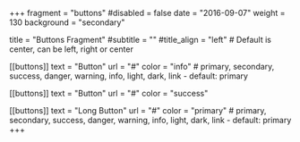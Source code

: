+++
fragment = "buttons"
#disabled = false
date = "2016-09-07"
weight = 130
background = "secondary"

title = "Buttons Fragment"
#subtitle = ""
#title_align = "left" # Default is center, can be left, right or center

[[buttons]]
  text = "Button"
  url = "#"
  color = "info" # primary, secondary, success, danger, warning, info, light, dark, link - default: primary

[[buttons]]
  text = "Button"
  url = "#"
  color = "success"

[[buttons]]
  text = "Long Button"
  url = "#"
  color = "primary" # primary, secondary, success, danger, warning, info, light, dark, link - default: primary
+++
